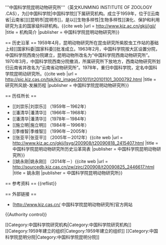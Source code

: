 '''中国科学院昆明动物研究所'''（英文KUNMING INSTITUTE OF ZOOLOGY .CAS），为[[中国科学院|中国科学院]]下属研究机构。成立于1959年，位于[[云南省|云南省]][[昆明市|昆明市]]，是以[[生物多样性|生物多样性]]演化、保护和利用研究为主的国家级科研机构。<ref name=jgjj>{{cite web |url = http://www.kiz.ac.cn/gkjj/jgjj/ |title = 机构简介 |publisher = 中国科学院昆明动物研究所}}</ref>

== 历史沿革 ==
1959年4月，昆明动物研究所在昆虫研究所紫胶虫工作站的基础上经[[国家科委|国家科委]]批准成立。1963年2月，中国科学院按大区设置分院，中国科学院西南分院建立，昆明动物所改名为“中国科学院西南动物研究所”。1970年3月，中国科学院西南分院撤消，所属研究所下放地方，西南动物研究所划归云南省并改名为“云南省动物研究所”。1978年，重归中国科学院，定名中国科学院昆明动研究所。<ref name = jgjj/><ref>{{cite web |url = http://pic.kiz.cas.cn/tpk/kiz_image/201011/t20101101_3000792.html |title = 研究所风貌-发展历程 |publisher = 中国科学院昆明动物研究所}}</ref>

== 历任所长 ==
* [[刘崇乐|刘崇乐]] （1959年－1962年）
* [[潘清华|潘清华]] （1966年－1968年）
* [[潘清华|潘清华]] （1978年－1984年）
* [[施立明|施立明]] （1984年－1996年）
* [[季维智|季维智]] （1996年－2005年）
* [[张亚平|张亚平]] （2005年－2012年）<ref>{{cite web |url = http://www.kiz.ac.cn/gkjj/lsyg/200908/t20090818_2415407.html |title = 中国科学院昆明动物研究所历史沿革简表 |publisher = 中国科学院昆明动物研究所}}</ref>
* [[姚永刚|姚永刚]] （2014年－）<ref>{{cite web |url = http://sourcedb.kiz.cas.cn/zw/zjrc/200908/t20090825_2446617.html |title = 姚永刚 |publisher = 中国科学院昆明动物研究所}}</ref>

== 参考资料 ==
{{reflist}}

== 外部链接 ==
* [http://www.kiz.cas.cn/ 中国科学院昆明动物研究所]官方网站

{{Authority control}}

[[Category:中国科学院研究机构|Category:中国科学院研究机构]]
[[Category:1959年建立的组织|Category:1959年建立的组织]]
[[Category:中国科学院昆明分院|Category:中国科学院昆明分院]]